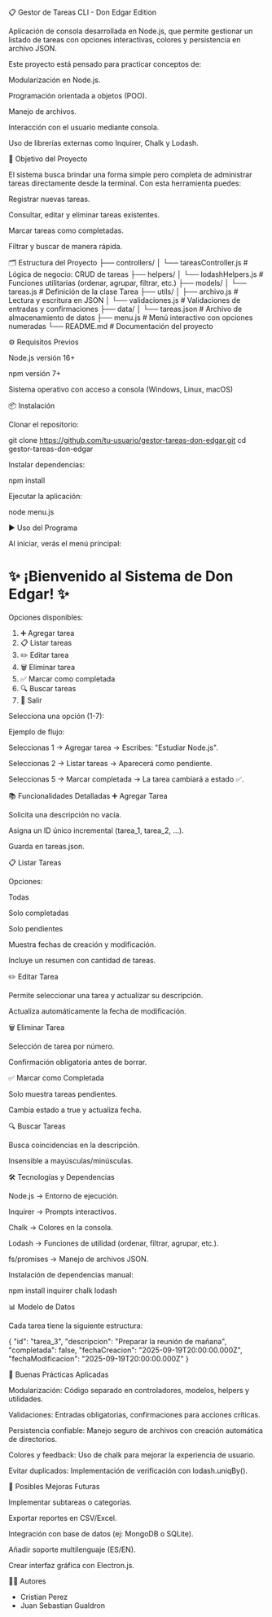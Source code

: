 📋 Gestor de Tareas CLI - Don Edgar Edition

Aplicación de consola desarrollada en Node.js, que permite gestionar un listado de tareas con opciones interactivas, colores y persistencia en archivo JSON.

Este proyecto está pensado para practicar conceptos de:

Modularización en Node.js.

Programación orientada a objetos (POO).

Manejo de archivos.

Interacción con el usuario mediante consola.

Uso de librerías externas como Inquirer, Chalk y Lodash.

🎯 Objetivo del Proyecto

El sistema busca brindar una forma simple pero completa de administrar tareas directamente desde la terminal.
Con esta herramienta puedes:

Registrar nuevas tareas.

Consultar, editar y eliminar tareas existentes.

Marcar tareas como completadas.

Filtrar y buscar de manera rápida.

🗂️ Estructura del Proyecto
├── controllers/
│   └── tareasController.js   # Lógica de negocio: CRUD de tareas
├── helpers/
│   └── lodashHelpers.js      # Funciones utilitarias (ordenar, agrupar, filtrar, etc.)
├── models/
│   └── tareas.js             # Definición de la clase Tarea
├── utils/
│   ├── archivo.js            # Lectura y escritura en JSON
│   └── validaciones.js       # Validaciones de entradas y confirmaciones
├── data/
│   └── tareas.json           # Archivo de almacenamiento de datos
├── menu.js                   # Menú interactivo con opciones numeradas
└── README.md                 # Documentación del proyecto

⚙️ Requisitos Previos

Node.js
 versión 16+

npm versión 7+

Sistema operativo con acceso a consola (Windows, Linux, macOS)

📦 Instalación

Clonar el repositorio:

git clone https://github.com/tu-usuario/gestor-tareas-don-edgar.git
cd gestor-tareas-don-edgar


Instalar dependencias:

npm install


Ejecutar la aplicación:

node menu.js

▶️ Uso del Programa

Al iniciar, verás el menú principal:

✨ ¡Bienvenido al Sistema de Don Edgar! ✨
============================================

Opciones disponibles:
1) ➕ Agregar tarea
2) 📋 Listar tareas
3) ✏️ Editar tarea
4) 🗑️ Eliminar tarea
5) ✅ Marcar como completada
6) 🔍 Buscar tareas
7) 🚪 Salir

Selecciona una opción (1-7):

Ejemplo de flujo:

Seleccionas 1 → Agregar tarea → Escribes: "Estudiar Node.js".

Seleccionas 2 → Listar tareas → Aparecerá como pendiente.

Seleccionas 5 → Marcar completada → La tarea cambiará a estado ✅.

📚 Funcionalidades Detalladas
➕ Agregar Tarea

Solicita una descripción no vacía.

Asigna un ID único incremental (tarea_1, tarea_2, ...).

Guarda en tareas.json.

📋 Listar Tareas

Opciones:

Todas

Solo completadas

Solo pendientes

Muestra fechas de creación y modificación.

Incluye un resumen con cantidad de tareas.

✏️ Editar Tarea

Permite seleccionar una tarea y actualizar su descripción.

Actualiza automáticamente la fecha de modificación.

🗑️ Eliminar Tarea

Selección de tarea por número.

Confirmación obligatoria antes de borrar.

✅ Marcar como Completada

Solo muestra tareas pendientes.

Cambia estado a true y actualiza fecha.

🔍 Buscar Tareas

Busca coincidencias en la descripción.

Insensible a mayúsculas/minúsculas.

🛠️ Tecnologías y Dependencias

Node.js
 → Entorno de ejecución.

Inquirer
 → Prompts interactivos.

Chalk
 → Colores en la consola.

Lodash
 → Funciones de utilidad (ordenar, filtrar, agrupar, etc.).

fs/promises → Manejo de archivos JSON.

Instalación de dependencias manual:

npm install inquirer chalk lodash

📊 Modelo de Datos

Cada tarea tiene la siguiente estructura:

{
  "id": "tarea_3",
  "descripcion": "Preparar la reunión de mañana",
  "completada": false,
  "fechaCreacion": "2025-09-19T20:00:00.000Z",
  "fechaModificacion": "2025-09-19T20:00:00.000Z"
}

🔑 Buenas Prácticas Aplicadas

Modularización: Código separado en controladores, modelos, helpers y utilidades.

Validaciones: Entradas obligatorias, confirmaciones para acciones críticas.

Persistencia confiable: Manejo seguro de archivos con creación automática de directorios.

Colores y feedback: Uso de chalk para mejorar la experiencia de usuario.

Evitar duplicados: Implementación de verificación con lodash.uniqBy().

🌱 Posibles Mejoras Futuras

Implementar subtareas o categorías.

Exportar reportes en CSV/Excel.

Integración con base de datos (ej: MongoDB o SQLite).

Añadir soporte multilenguaje (ES/EN).

Crear interfaz gráfica con Electron.js.

👨‍💻 Autores

- Cristian Perez
- Juan Sebastian Gualdron
